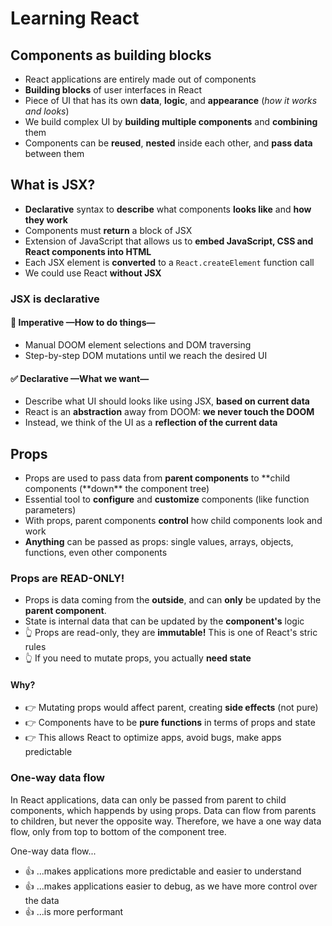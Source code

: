 # Learning React

## Components as building blocks

- React applications are entirely made out of components
- **Building blocks** of user interfaces in React
- Piece of UI that has its own **data**, **logic**, and **appearance** (_how it
  works and looks_)
- We build complex UI by **building multiple components** and **combining** them
- Components can be **reused**, **nested** inside each other, and **pass data**
  between them

## What is JSX?

- **Declarative** syntax to **describe** what components **looks like** and
  **how they work**
- Components must **return** a block of JSX
- Extension of JavaScript that allows us to **embed JavaScript, CSS and React
  components into HTML**
- Each JSX element is **converted** to a `React.createElement` function call
- We could use React **without JSX**

### JSX is declarative

#### 🚫 Imperative —How to do things—

- Manual DOOM element selections and DOM traversing
- Step-by-step DOM mutations until we reach the desired UI

#### ✅ Declarative —What we want—

- Describe what UI should looks like using JSX, **based on current data**
- React is an **abstraction** away from DOOM: **we never touch the DOOM**
- Instead, we think of the UI as a **reflection of the current data**

## Props

- Props are used to pass data from **parent components** to **child components
  (**down\*\* the component tree)
- Essential tool to **configure** and **customize** components (like function
  parameters)
- With props, parent components **control** how child components look and work
- **Anything** can be passed as props: single values, arrays, objects,
  functions, even other components

### Props are **READ-ONLY!**

- Props is data coming from the **outside**, and can **only** be updated by the
  **parent component**.
- State is internal data that can be updated by the **component's** logic
- 👆 Props are read-only, they are **immutable!** This is one of React's stric
  rules
- 👆 If you need to mutate props, you actually **need state**

#### Why?

- 👉 Mutating props would affect parent, creating **side effects** (not pure)
- 👉 Components have to be **pure functions** in terms of props and state
- 👉 This allows React to optimize apps, avoid bugs, make apps predictable

### One-way data flow

In React applications, data can only be passed from parent to child components,
which happends by using props. Data can flow from parents to children, but never
the opposite way. Therefore, we have a one way data flow, only from top to
bottom of the component tree.

One-way data flow...

- 👍 ...makes applications more predictable and easier to understand
- 👍 ...makes applications easier to debug, as we have more control over the data
- 👍 ...is more performant
